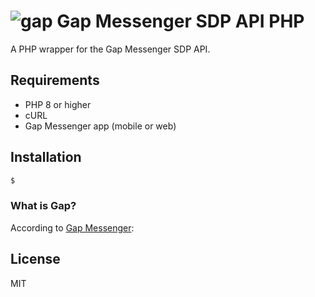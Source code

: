 # ![gap](examples/assets/gap.png) Gap Messenger SDP API PHP

A PHP wrapper for the Gap Messenger SDP API.

## Requirements

- PHP 8 or higher
- cURL
- Gap Messenger app (mobile or web)


## Installation

```sh
$ 
```

### What is Gap?
According to [Gap Messenger](https://gap.im/):

## License

MIT

